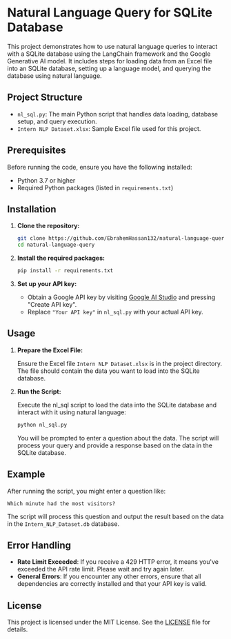 # Natural Language Query for SQLite Database

This project demonstrates how to use natural language queries to interact with a SQLite database using the LangChain framework and the Google Generative AI model. It includes steps for loading data from an Excel file into an SQLite database, setting up a language model, and querying the database using natural language.

## Project Structure

- `nl_sql.py`: The main Python script that handles data loading, database setup, and query execution.
- `Intern NLP Dataset.xlsx`: Sample Excel file used for this project.

## Prerequisites

Before running the code, ensure you have the following installed:

- Python 3.7 or higher
- Required Python packages (listed in `requirements.txt`)

## Installation

1. **Clone the repository:**

   ```sh
   git clone https://github.com/EbrahemHassan132/natural-language-query.git
   cd natural-language-query
   ```

2. **Install the required packages:**

   ```sh
   pip install -r requirements.txt
   ```

3. **Set up your API key:**

   - Obtain a Google API key by visiting [Google AI Studio](https://aistudio.google.com/app/apikey) and pressing "Create API key".
   - Replace `"Your API key"` in `nl_sql.py` with your actual API key.

## Usage

1. **Prepare the Excel File:**

   Ensure the Excel file `Intern NLP Dataset.xlsx` is in the project directory. The file should contain the data you want to load into the SQLite database.

2. **Run the Script:**

   Execute the nl_sql script to load the data into the SQLite database and interact with it using natural language:

   ```sh
   python nl_sql.py
   ```

   You will be prompted to enter a question about the data. The script will process your query and provide a response based on the data in the SQLite database.

## Example

After running the script, you might enter a question like:

```
Which minute had the most visitors?
```

The script will process this question and output the result based on the data in the `Intern_NLP_Dataset.db` database.

## Error Handling

- **Rate Limit Exceeded**: If you receive a 429 HTTP error, it means you've exceeded the API rate limit. Please wait and try again later.
- **General Errors**: If you encounter any other errors, ensure that all dependencies are correctly installed and that your API key is valid.

## License

This project is licensed under the MIT License. See the [LICENSE](LICENSE) file for details.
